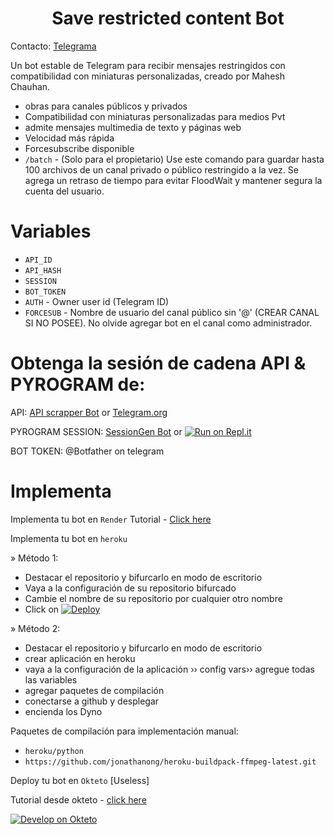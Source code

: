 <h1 align="center">
  <b>Save restricted content Bot</b>
</h1> 

Contacto: [Telegrama]([t.me/EliFiS_Official)

Un bot estable de Telegram para recibir mensajes restringidos con compatibilidad con miniaturas personalizadas, creado por Mahesh Chauhan.

- obras para canales públicos y privados
- Compatibilidad con miniaturas personalizadas para medios Pvt
- admite mensajes multimedia de texto y páginas web
- Velocidad más rápida
- Forcesubscribe disponible
- `/batch` - (Solo para el propietario) Use este comando para guardar hasta 100 archivos de un canal privado o público restringido a la vez.
Se agrega un retraso de tiempo para evitar FloodWait y mantener segura la cuenta del usuario.

# Variables

- `API_ID`
- `API_HASH`
- `SESSION`
- `BOT_TOKEN` 
- `AUTH` - Owner user id (Telegram ID)
- `FORCESUB` - Nombre de usuario del canal público sin '@' (CREAR CANAL SI NO POSEE). No olvide agregar bot en el canal como administrador.

# Obtenga la sesión de cadena API & PYROGRAM de:
 
API: [API scrapper Bot](https://t.me/USERS_RO_BOT) or [Telegram.org](https://my.telegram.org/auth)

PYROGRAM SESSION: [SessionGen Bot](https://t.me/SessionString_Ro_Bot) or [![Run on Repl.it](https://replit.com/badge/github/vasusen-code/saverestrictedcontentbot)](https://replit.com/@ShivPrasad1/GenerateStringSession)

BOT TOKEN: @Botfather on telegram

# Implementa

Implementa tu bot en `Render`
Tutorial - [Click here](https://telegra.ph/SRCB-on-Render-05-17)

Implementa tu bot en `heroku`

» Método 1:
- Destacar el repositorio y bifurcarlo en modo de escritorio
- Vaya a la configuración de su repositorio bifurcado
- Cambie el nombre de su repositorio por cualquier otro nombre
- Click on  [![Deploy](https://www.herokucdn.com/deploy/button.svg)](https://heroku.com/deploy)
 
» Método 2:
- Destacar el repositorio y bifurcarlo en modo de escritorio
- crear aplicación en heroku
- vaya a la configuración de la aplicación ›› config vars›› agregue todas las variables
- agregar paquetes de compilación
- conectarse a github y desplegar
- encienda los Dyno
  
Paquetes de compilación para implementación manual:

- `heroku/python`
- `https://github.com/jonathanong/heroku-buildpack-ffmpeg-latest.git`

Deploy tu bot en `Okteto` [Useless]
  
Tutorial desde okteto - [click here](https://telegra.ph/Okteto-Deploy-04-01)

[![Develop on Okteto](https://okteto.com/develop-okteto.svg)](https://cloud.okteto.com)
